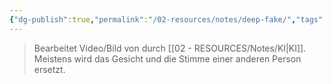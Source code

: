 ```yaml
---
{"dg-publish":true,"permalink":"/02-resources/notes/deep-fake/","tags":["AI","GFN/prüfungsrelevant/AP1/vorbereitung"]}
---
```


>Bearbeitet Video/Bild von durch [[02 - RESOURCES/Notes/KI\|KI]]. Meistens wird das Gesicht und die Stimme einer anderen Person ersetzt.